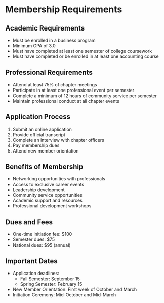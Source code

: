 # Membership Requirements

## Academic Requirements

- Must be enrolled in a business program
- Minimum GPA of 3.0
- Must have completed at least one semester of college coursework
- Must have completed or be enrolled in at least one accounting course

## Professional Requirements

- Attend at least 75% of chapter meetings
- Participate in at least one professional event per semester
- Complete a minimum of 12 hours of community service per semester
- Maintain professional conduct at all chapter events

## Application Process

1. Submit an online application
2. Provide official transcript
3. Complete an interview with chapter officers
4. Pay membership dues
5. Attend new member orientation

## Benefits of Membership

- Networking opportunities with professionals
- Access to exclusive career events
- Leadership development
- Community service opportunities
- Academic support and resources
- Professional development workshops

## Dues and Fees

- One-time initiation fee: $100
- Semester dues: $75
- National dues: $95 (annual)

## Important Dates

- Application deadlines:
  - Fall Semester: September 15
  - Spring Semester: February 15
- New Member Orientation: First week of October and March
- Initiation Ceremony: Mid-October and Mid-March 